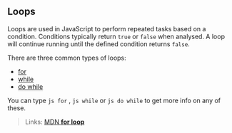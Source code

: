 Loops
---
Loops are used in JavaScript to perform repeated tasks based on a condition. Conditions typically return `true` or `false` when analysed. A loop will continue running until the defined condition returns `false`.

There are three common types of loops:

*   <a href='http://forum.freecodecamp.com/t/javascript-for-loop/14666' target='_blank' rel='nofollow'>for</a>
*   <a href='http://forum.freecodecamp.com/t/javascript-while-loop/14668' target='_blank' rel='nofollow'>while</a>
*   <a href='http://forum.freecodecamp.com/t/javascript-for-loop/14662' target='_blank' rel='nofollow'>do while</a>

You can type `js for` , `js while` or `js do while` to get more info on any of these.

> Links: <a href='https://developer.mozilla.org/en-US/docs/Web/JavaScript/Reference/Statements/for' target='_blank' rel='nofollow'>MDN **for loop**</a>
